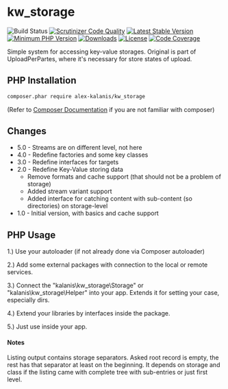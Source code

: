 # kw_storage

![Build Status](https://github.com/alex-kalanis/kw_storage/actions/workflows/code_checks.yml/badge.svg)
[![Scrutinizer Code Quality](https://scrutinizer-ci.com/g/alex-kalanis/kw_storage/badges/quality-score.png?b=master)](https://scrutinizer-ci.com/g/alex-kalanis/kw_storage/?branch=master)
[![Latest Stable Version](https://poser.pugx.org/alex-kalanis/kw_storage/v/stable.svg?v=1)](https://packagist.org/packages/alex-kalanis/kw_storage)
[![Minimum PHP Version](https://img.shields.io/badge/php-%3E%3D%207.4-8892BF.svg)](https://php.net/)
[![Downloads](https://img.shields.io/packagist/dt/alex-kalanis/kw_storage.svg?v1)](https://packagist.org/packages/alex-kalanis/kw_storage)
[![License](https://poser.pugx.org/alex-kalanis/kw_storage/license.svg?v=1)](https://packagist.org/packages/alex-kalanis/kw_storage)
[![Code Coverage](https://scrutinizer-ci.com/g/alex-kalanis/kw_storage/badges/coverage.png?b=master&v=1)](https://scrutinizer-ci.com/g/alex-kalanis/kw_storage/?branch=master)

Simple system for accessing key-value storages. Original is part of UploadPerPartes,
where it's necessary for store states of upload.

## PHP Installation

```bash
composer.phar require alex-kalanis/kw_storage
```

(Refer to [Composer Documentation](https://github.com/composer/composer/blob/master/doc/00-intro.md#introduction) if you are not
familiar with composer)

## Changes

* 5.0 - Streams are on different level, not here
* 4.0 - Redefine factories and some key classes
* 3.0 - Redefine interfaces for targets
* 2.0 - Redefine Key-Value storing data
  * Remove formats and cache support (that should not be a problem of storage)
  * Added stream variant support
  * Added interface for catching content with sub-content (so directories) on storage-level
* 1.0 - Initial version, with basics and cache support


## PHP Usage

1.) Use your autoloader (if not already done via Composer autoloader)

2.) Add some external packages with connection to the local or remote services.

3.) Connect the "kalanis\kw_storage\Storage" or "kalanis\kw_storage\Helper" into your app. Extends it for setting your case, especially dirs.

4.) Extend your libraries by interfaces inside the package.

5.) Just use inside your app.

#### Notes

Listing output contains storage separators. Asked root record is empty, the rest
has that separator at least on the beginning. It depends on storage and class
if the listing came with complete tree with sub-entries or just first level.
